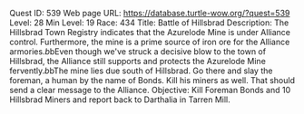 Quest ID: 539
Web page URL: https://database.turtle-wow.org/?quest=539
Level: 28
Min Level: 19
Race: 434
Title: Battle of Hillsbrad
Description: The Hillsbrad Town Registry indicates that the Azurelode Mine is under Alliance control. Furthermore, the mine is a prime source of iron ore for the Alliance armories.$b$bEven though we've struck a decisive blow to the town of Hillsbrad, the Alliance still supports and protects the Azurelode Mine fervently.$b$bThe mine lies due south of Hillsbrad. Go there and slay the foreman, a human by the name of Bonds. Kill his miners as well. That should send a clear message to the Alliance.
Objective: Kill Foreman Bonds and 10 Hillsbrad Miners and report back to Darthalia in Tarren Mill.
